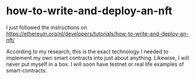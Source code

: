 # how-to-write-and-deploy-an-nft
I just followed the instructions on https://ethereum.org/nl/developers/tutorials/how-to-write-and-deploy-an-nft/

According to my research, this is the exact technology I needed to implement my own smart contracts into just about anything. Likewise, I will never put myself in a box. I will soon have testnet or real life examples of smart-contracts.
